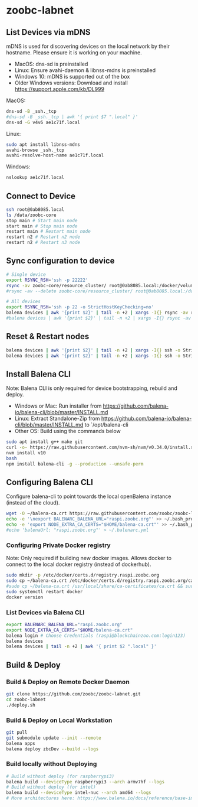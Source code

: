 # zoobc-labnet

## List Devices via mDNS
mDNS is used for discovering devices on the local network by their hostname. Please ensure it is working on your machine.

- MacOS: dns-sd is preinstalled
- Linux: Ensure avahi-daemon & libnss-mdns is preinstalled
- Windows 10: mDNS is supported out of the box
- Older Windows versions: Download and install https://support.apple.com/kb/DL999

MacOS:
```sh
dns-sd -B _ssh._tcp
#dns-sd -B _ssh._tcp | awk '{ print $7 ".local" }'
dns-sd -G v4v6 ae1c71f.local
```

Linux:
```sh
sudo apt install libnss-mdns
avahi-browse _ssh._tcp
avahi-resolve-host-name ae1c71f.local
```

Windows:
```sh
nslookup ae1c71f.local
```
## Connect to Device
```sh
ssh root@0ab8085.local
ls /data/zoobc-core
stop main # Start main node
start main # Stop main node
restart main # Restart main node
restart n2 # Restart n2 node
restart n2 # Restart n3 node
```

## Sync configuration to device
```sh
# Single device
export RSYNC_RSH='ssh -p 22222'
rsync -av zoobc-core/resource_cluster/ root@0ab8085.local:/docker/volumes/2_resin-data/_data/zoobc-core/
#rsync -av --delete zoobc-core/resource_cluster/ root@0ab8085.local:/docker/volumes/2_resin-data/_data/zoobc-core/

# All devices
export RSYNC_RSH='ssh -p 22 -o StrictHostKeyChecking=no'
balena devices | awk '{print $2}' | tail -n +2 | xargs -I{} rsync -av resource_cluster/ root@{}.local:/data/zoobc-core/
#balena devices | awk '{print $2}' | tail -n +2 | xargs -I{} rsync -av --delete resource_cluster/ root@{}.local:/data/zoobc-core/
```

## Reset & Restart nodes
```sh
balena devices | awk '{print $2}' | tail -n +2 | xargs -I{} ssh -o StrictHostKeyChecking=no root@{}.local "source .profile && rm -rf /data/zoobc-core/main && cat /data/zoobc-core/config_main.toml && restart main"
balena devices | awk '{print $2}' | tail -n +2 | xargs -I{} ssh -o StrictHostKeyChecking=no root@{}.local "source .profile && rm -rf /data/zoobc-core/n2 && cat /data/zoobc-core/config_n2.toml && restart n2"
```

## Install Balena CLI
Note: Balena CLI is only required for device bootstrapping, rebuild and deploy.

- Windows or Mac: Run installer from https://github.com/balena-io/balena-cli/blob/master/INSTALL.md
- Linux: Extract Standalone-Zip from https://github.com/balena-io/balena-cli/blob/master/INSTALL.md to `/opt/balena-cli
- Other OS: Build using the commands below

```sh
sudo apt install g++ make git
curl -o- https://raw.githubusercontent.com/nvm-sh/nvm/v0.34.0/install.sh | bash
nvm install v10
bash
npm install balena-cli -g --production --unsafe-perm
```

## Configuring Balena CLI
Configure balena-cli to point towards the local openBalena instance (instead of the cloud).

```sh
wget -O ~/balena-ca.crt https://raw.githubusercontent.com/zoobc/zoobc-labnet/master/balena-ca.crt
echo -e '\nexport BALENARC_BALENA_URL="raspi.zoobc.org"' >> ~/.bash_profile
echo -e 'export NODE_EXTRA_CA_CERTS="$HOME/balena-ca.crt"' >> ~/.bash_profile
#echo 'balenaUrl: "raspi.zoobc.org"' > ~/.balenarc.yml
```

### Configuring Private Docker registry
Note: Only required if building new docker images.
Allows docker to connect to the local docker registry (instead of dockerhub).

```sh
sudo mkdir -p /etc/docker/certs.d/registry.raspi.zoobc.org
sudo cp ~/balena-ca.crt /etc/docker/certs.d/registry.raspi.zoobc.org/ca.crt
#sudo cp ~/balena-ca.crt /usr/local/share/ca-certificates/ca.crt && sudo update-ca-certificates
sudo systemctl restart docker
docker version
```

### List Devices via Balena CLI
```sh
export BALENARC_BALENA_URL="raspi.zoobc.org"
export NODE_EXTRA_CA_CERTS="$HOME/balena-ca.crt"
balena login # Choose Credentials (raspi@blockchainzoo.com:login123)
balena devices
balena devices | tail -n +2 | awk '{ print $2 ".local" }'
```

## Build & Deploy

### Build & Deploy on Remote Docker Daemon

```sh
git clone https://github.com/zoobc/zoobc-labnet.git
cd zoobc-labnet
./deploy.sh
```

### Build & Deploy on Local Workstation

```sh
git pull
git submodule update --init --remote
balena apps
balena deploy zbcDev --build --logs
```

### Build locally without Deploying
```sh
# Build without deploy (for raspberrypi3)
balena build --deviceType raspberrypi3 --arch armv7hf --logs
# Build without deploy (for intel)
balena build --deviceType intel-nuc --arch amd64 --logs
# More architectures here: https://www.balena.io/docs/reference/base-images/devicetypes/
```
